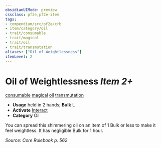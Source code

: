 ```yaml
---
obsidianUIMode: preview
cssclass: pf2e,pf2e-item
tags:
- compendium/src/pf2e/crb
- item/category/oil
- trait/consumable
- trait/magical
- trait/oil
- trait/transmutation
aliases: ["Oil of Weightlessness"]
itemLevel: 2
---
```

# Oil of Weightlessness *Item 2+*  
[consumable](../../../rules/traits/consumable.md)  [magical](../../../rules/traits/magical.md)  [oil](../../../rules/traits/oil.md)  [transmutation](../../../rules/traits/transmutation.md)  

- **Usage** held in 2 hands; **Bulk** L
- **Activate** [Interact](../../../rules/actions/interact.md)
- **Category** Oil

You can spread this shimmering oil on an item of 1 Bulk or less to make it feel weightless. It has negligible Bulk for 1 hour.

*Source: Core Rulebook p. 562*